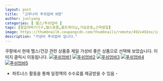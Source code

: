 ```yaml
---
layout: post
title:  "고무나라 푸쉬업바 H형" 
author: junlyang
categories: [ 헬스/푸쉬업바 ]
tags: [팔굽혀펴기기구,헬스용품,홈트레이닝,가슴운동,근육발달]
image: https://thumbnail6.coupangcdn.com/thumbnails/remote/492x492ex/image/retail/images/2017/12/14/17/1/bbc1b95b-b3b1-4550-b3e2-c6692d0f5a68.jpg 
description: "가성비 푸쉬업바 입니다."
--- 
```

쿠팡에서 현재 헬스/건강 관련 상품중 제일 가성비 좋은 상품으로 선택해 보았습니다.
이미지 클릭시 이동됩니다.
<a href="https://coupa.ng/bNzQr7"><img src="http://image1.coupangcdn.com/image/vendor_inventory/4f34/76b064745282444cf3a3482dc055df50a2bc7065f765d60ddfa86c66cf90.jpeg" alt="푸쉬업바1" title="푸쉬업바1"></a>
<a href="https://coupa.ng/bNzQr7"><img src="http://image1.coupangcdn.com/image/vendor_inventory/b559/af3e5cefa31a503468754c7d6940462ca039b90571fd4a67cfad2c9efc99.jpeg" alt="푸쉬업바2" title="푸쉬업바2"></a>
<a href="https://coupa.ng/bNzQr7"><img src="http://image1.coupangcdn.com/image/vendor_inventory/ea4e/b05f08e117fc678d2a7c06c52de04af5a33a95312d9ff9c2bbb884e75b53.jpeg" alt="푸쉬업바3" title="푸쉬업바3"></a>
<a href="https://coupa.ng/bNzQr7"><img src="http://image1.coupangcdn.com/image/vendor_inventory/2498/b98d34c595b5ee2ea2fd6a864abdeadffc42c0ed785d1b42b6c85f327e3d.jpeg" alt="푸쉬업바4" title="푸쉬업바4"></a>
<a href="https://coupa.ng/bNzQr7"><img src="http://image1.coupangcdn.com/image/vendor_inventory/9d09/b0f65f465c4a0762946b8bb50c5f42d63a9853a7d6d1bfb098702c6562a6.jpeg" alt="푸쉬업바5" title="푸쉬업바5"></a>
 - 파트너스 활동을 통해 일정액의 수수료를 제공받을 수 있음 -



